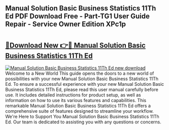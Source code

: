 ## Manual Solution Basic Business Statistics 11Th Ed PDF Download Free - Part-TG1 User Guide Repair - Service Owner Edition XPc1p

# <h2><a href="http://bc83221.oget.top/?id=Manual+Solution+Basic+Business+Statistics+11Th+Ed">🔗Download New 👉🔴 Manual Solution Basic Business Statistics 11Th Ed</a></h2>

[![Manual Solution Basic Business Statistics 11Th Ed new download](https://i.imgur.com/5g1atiW.png)](http://bc83221.oget.top/?id=Manual+Solution+Basic+Business+Statistics+11Th+Ed)
Welcome to a New World This guide opens the doors to a new world of possibilities with your new Manual Solution Basic Business Statistics 11Th Ed. To ensure a successful experience with your new Manual Solution Basic Business Statistics 11Th Ed, please read this user manual carefully before use. It includes detailed instructions for product setup, as well as information on how to use its various features and capabilities. This remarkable Manual Solution Basic Business Statistics 11Th Ed offers a comprehensive suite of features designed to streamline your workflow. We're Here to Support You Manual Solution Basic Business Statistics 11Th Ed. Our team is dedicated to assisting you with any questions or concerns.
